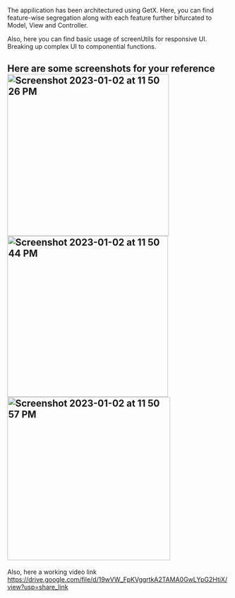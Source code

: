 The appilication has been architectured using GetX.
Here, you can find feature-wise segregation along with each feature further bifurcated to Model, View and Controller.

Also, here you can find basic usage of screenUtils for responsive UI.
Breaking up complex UI to componential functions.

Here are some screenshots for your reference
<img width="366" alt="Screenshot 2023-01-02 at 11 50 26 PM" src="https://user-images.githubusercontent.com/61340931/210267597-5a33e51f-bb9a-40a0-8a8d-28846714515d.png">
<img width="364" alt="Screenshot 2023-01-02 at 11 50 44 PM" src="https://user-images.githubusercontent.com/61340931/210267611-031dcd2e-ca87-4d2f-bb0c-9b3d978347ac.png">
<img width="369" alt="Screenshot 2023-01-02 at 11 50 57 PM" src="https://user-images.githubusercontent.com/61340931/210267624-52a144ac-9f06-45b0-8679-58a44a23f80f.png">
---------------------------------------------------------------------
Also, here a working video link
https://drive.google.com/file/d/19wVW_FpKVggrtkA2TAMA0GwLYpG2HtiX/view?usp=share_link
